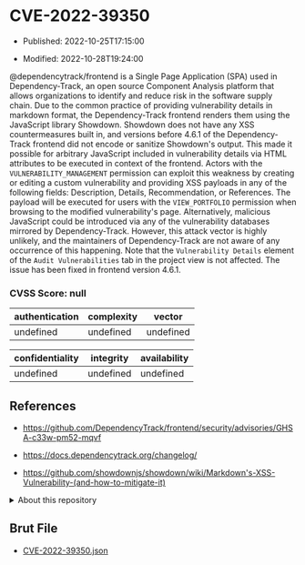 # CVE-2022-39350

- Published: 2022-10-25T17:15:00

- Modified: 2022-10-28T19:24:00

@dependencytrack/frontend is a Single Page Application (SPA) used in Dependency-Track, an open source Component Analysis platform that allows organizations to identify and reduce risk in the software supply chain. Due to the common practice of providing vulnerability details in markdown format, the Dependency-Track frontend renders them using the JavaScript library Showdown. Showdown does not have any XSS countermeasures built in, and versions before 4.6.1 of the Dependency-Track frontend did not encode or sanitize Showdown's output. This made it possible for arbitrary JavaScript included in vulnerability details via HTML attributes to be executed in context of the frontend. Actors with the `VULNERABILITY_MANAGEMENT` permission can exploit this weakness by creating or editing a custom vulnerability and providing XSS payloads in any of the following fields: Description, Details, Recommendation, or References. The payload will be executed for users with the `VIEW_PORTFOLIO` permission when browsing to the modified vulnerability's page. Alternatively, malicious JavaScript could be introduced via any of the vulnerability databases mirrored by Dependency-Track. However, this attack vector is highly unlikely, and the maintainers of Dependency-Track are not aware of any occurrence of this happening. Note that the `Vulnerability Details` element of the `Audit Vulnerabilities` tab in the project view is not affected. The issue has been fixed in frontend version 4.6.1.

### CVSS Score: **null**

| authentication | complexity | vector |
| --- | --- | --- |
| undefined | undefined | undefined |

| confidentiality | integrity | availability |
| --- | --- | --- |
| undefined | undefined | undefined |

## References

* https://github.com/DependencyTrack/frontend/security/advisories/GHSA-c33w-pm52-mqvf

* https://docs.dependencytrack.org/changelog/

* https://github.com/showdownjs/showdown/wiki/Markdown's-XSS-Vulnerability-(and-how-to-mitigate-it)

<details>
<summary>About this repository</summary> 

  This repository is part of the project [Live Hack CVE](https://github.com/Live-Hack-CVE). Main website can be found [www.live-hack.org](https://www.live-hack.org) 
  
  Made by [Sn0wAlice](https://github.com/Sn0wAlice) for the people that care about security and need to have a feed of the latest CVEs. Hope you enjoy it, don't forget to star the repo and follow me on [Twitter](https://twitter.com/Sn0wAlice) and [Github](https://github.com/Sn0wAlice). And that is my [personnal website](https://www.alice-snow.me/)

  - [Home Page](https://github.com/Live-Hack-CVE)
  - [Framework](https://github.com/Live-Hack-CVE/cve-framework)
  - [CVE database](https://github.com/Live-Hack-CVE/full_database)
  - [Changelog](https://github.com/Live-Hack-CVE/Changelog)
</details>

## Brut File

* [CVE-2022-39350.json](https://raw.githubusercontent.com/Live-Hack-CVE/full_database/main/cves/2022/CVE-2022-39350.json)

